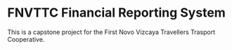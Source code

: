 # FNVTTC Financial Reporting System
This is a capstone project for the First Novo Vizcaya Travellers Trasport Cooperative.